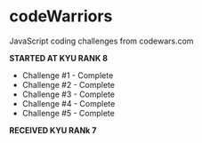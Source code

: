 # codeWarriors
JavaScript coding challenges from codewars.com  

**STARTED AT KYU RANK 8**

- Challenge #1 - Complete
- Challenge #2 - Complete
- Challenge #3 - Complete
- Challenge #4 - Complete
- Challenge #5 - Complete  

**RECEIVED KYU RANk 7**
